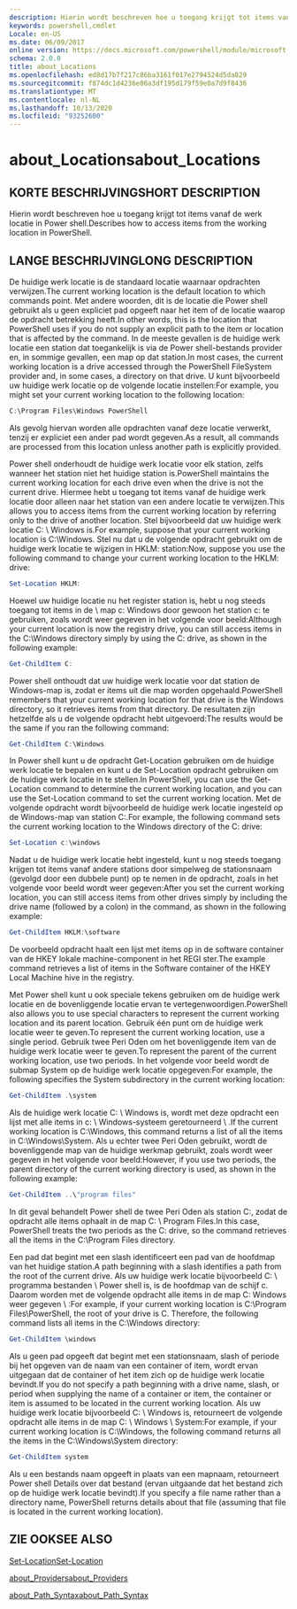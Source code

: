 ```yaml
---
description: Hierin wordt beschreven hoe u toegang krijgt tot items vanaf de werk locatie in Power shell.
keywords: powershell,cmdlet
Locale: en-US
ms.date: 06/09/2017
online version: https://docs.microsoft.com/powershell/module/microsoft.powershell.core/about/about_locations?view=powershell-5.1&WT.mc_id=ps-gethelp
schema: 2.0.0
title: about_Locations
ms.openlocfilehash: ed8d17b7f217c86ba3161f017e2794524d5da829
ms.sourcegitcommit: f874dc1d4236e06a3df195d179f59e0a7d9f8436
ms.translationtype: MT
ms.contentlocale: nl-NL
ms.lasthandoff: 10/13/2020
ms.locfileid: "93252600"
---
```

# <a name="about_locations"></a><span data-ttu-id="0609e-104">about_Locations</span><span class="sxs-lookup"><span data-stu-id="0609e-104">about_Locations</span></span>

## <a name="short-description"></a><span data-ttu-id="0609e-105">KORTE BESCHRIJVING</span><span class="sxs-lookup"><span data-stu-id="0609e-105">SHORT DESCRIPTION</span></span>

<span data-ttu-id="0609e-106">Hierin wordt beschreven hoe u toegang krijgt tot items vanaf de werk locatie in Power shell.</span><span class="sxs-lookup"><span data-stu-id="0609e-106">Describes how to access items from the working location in PowerShell.</span></span>

## <a name="long-description"></a><span data-ttu-id="0609e-107">LANGE BESCHRIJVING</span><span class="sxs-lookup"><span data-stu-id="0609e-107">LONG DESCRIPTION</span></span>

<span data-ttu-id="0609e-108">De huidige werk locatie is de standaard locatie waarnaar opdrachten verwijzen.</span><span class="sxs-lookup"><span data-stu-id="0609e-108">The current working location is the default location to which commands point.</span></span>
<span data-ttu-id="0609e-109">Met andere woorden, dit is de locatie die Power shell gebruikt als u geen expliciet pad opgeeft naar het item of de locatie waarop de opdracht betrekking heeft.</span><span class="sxs-lookup"><span data-stu-id="0609e-109">In other words, this is the location that PowerShell uses if you do not supply an explicit path to the item or location that is affected by the command.</span></span> <span data-ttu-id="0609e-110">In de meeste gevallen is de huidige werk locatie een station dat toegankelijk is via de Power shell-bestands provider en, in sommige gevallen, een map op dat station.</span><span class="sxs-lookup"><span data-stu-id="0609e-110">In most cases, the current working location is a drive accessed through the PowerShell FileSystem provider and, in some cases, a directory on that drive.</span></span>
<span data-ttu-id="0609e-111">U kunt bijvoorbeeld uw huidige werk locatie op de volgende locatie instellen:</span><span class="sxs-lookup"><span data-stu-id="0609e-111">For example, you might set your current working location to the following location:</span></span>

```powershell
C:\Program Files\Windows PowerShell
```

<span data-ttu-id="0609e-112">Als gevolg hiervan worden alle opdrachten vanaf deze locatie verwerkt, tenzij er expliciet een ander pad wordt gegeven.</span><span class="sxs-lookup"><span data-stu-id="0609e-112">As a result, all commands are processed from this location unless another path is explicitly provided.</span></span>

<span data-ttu-id="0609e-113">Power shell onderhoudt de huidige werk locatie voor elk station, zelfs wanneer het station niet het huidige station is.</span><span class="sxs-lookup"><span data-stu-id="0609e-113">PowerShell maintains the current working location for each drive even when the drive is not the current drive.</span></span> <span data-ttu-id="0609e-114">Hiermee hebt u toegang tot items vanaf de huidige werk locatie door alleen naar het station van een andere locatie te verwijzen.</span><span class="sxs-lookup"><span data-stu-id="0609e-114">This allows you to access items from the current working location by referring only to the drive of another location.</span></span>
<span data-ttu-id="0609e-115">Stel bijvoorbeeld dat uw huidige werk locatie C: \\ Windows is.</span><span class="sxs-lookup"><span data-stu-id="0609e-115">For example, suppose that your current working location is C:\\Windows.</span></span> <span data-ttu-id="0609e-116">Stel nu dat u de volgende opdracht gebruikt om de huidige werk locatie te wijzigen in HKLM: station:</span><span class="sxs-lookup"><span data-stu-id="0609e-116">Now, suppose you use the following command to change your current working location to the HKLM: drive:</span></span>

```powershell
Set-Location HKLM:
```

<span data-ttu-id="0609e-117">Hoewel uw huidige locatie nu het register station is, hebt u nog steeds toegang tot items in de \\ map c: Windows door gewoon het station c: te gebruiken, zoals wordt weer gegeven in het volgende voor beeld:</span><span class="sxs-lookup"><span data-stu-id="0609e-117">Although your current location is now the registry drive, you can still access items in the C:\\Windows directory simply by using the C: drive, as shown in the following example:</span></span>

```powershell
Get-ChildItem C:
```

<span data-ttu-id="0609e-118">Power shell onthoudt dat uw huidige werk locatie voor dat station de Windows-map is, zodat er items uit die map worden opgehaald.</span><span class="sxs-lookup"><span data-stu-id="0609e-118">PowerShell remembers that your current working location for that drive is the Windows directory, so it retrieves items from that directory.</span></span> <span data-ttu-id="0609e-119">De resultaten zijn hetzelfde als u de volgende opdracht hebt uitgevoerd:</span><span class="sxs-lookup"><span data-stu-id="0609e-119">The results would be the same if you ran the following command:</span></span>

```powershell
Get-ChildItem C:\Windows
```

<span data-ttu-id="0609e-120">In Power shell kunt u de opdracht Get-Location gebruiken om de huidige werk locatie te bepalen en kunt u de Set-Location opdracht gebruiken om de huidige werk locatie in te stellen.</span><span class="sxs-lookup"><span data-stu-id="0609e-120">In PowerShell, you can use the Get-Location command to determine the current working location, and you can use the Set-Location command to set the current working location.</span></span> <span data-ttu-id="0609e-121">Met de volgende opdracht wordt bijvoorbeeld de huidige werk locatie ingesteld op de Windows-map van station C:.</span><span class="sxs-lookup"><span data-stu-id="0609e-121">For example, the following command sets the current working location to the Windows directory of the C: drive:</span></span>

```powershell
Set-Location c:\windows
```

<span data-ttu-id="0609e-122">Nadat u de huidige werk locatie hebt ingesteld, kunt u nog steeds toegang krijgen tot items vanaf andere stations door simpelweg de stationsnaam (gevolgd door een dubbele punt) op te nemen in de opdracht, zoals in het volgende voor beeld wordt weer gegeven:</span><span class="sxs-lookup"><span data-stu-id="0609e-122">After you set the current working location, you can still access items from other drives simply by including the drive name (followed by a colon) in the command, as shown in the following example:</span></span>

```powershell
Get-ChildItem HKLM:\software
```

<span data-ttu-id="0609e-123">De voorbeeld opdracht haalt een lijst met items op in de software container van de HKEY lokale machine-component in het REGI ster.</span><span class="sxs-lookup"><span data-stu-id="0609e-123">The example command retrieves a list of items in the Software container of the HKEY Local Machine hive in the registry.</span></span>

<span data-ttu-id="0609e-124">Met Power shell kunt u ook speciale tekens gebruiken om de huidige werk locatie en de bovenliggende locatie ervan te vertegenwoordigen.</span><span class="sxs-lookup"><span data-stu-id="0609e-124">PowerShell also allows you to use special characters to represent the current working location and its parent location.</span></span> <span data-ttu-id="0609e-125">Gebruik één punt om de huidige werk locatie weer te geven.</span><span class="sxs-lookup"><span data-stu-id="0609e-125">To represent the current working location, use a single period.</span></span> <span data-ttu-id="0609e-126">Gebruik twee Peri Oden om het bovenliggende item van de huidige werk locatie weer te geven.</span><span class="sxs-lookup"><span data-stu-id="0609e-126">To represent the parent of the current working location, use two periods.</span></span> <span data-ttu-id="0609e-127">In het volgende voor beeld wordt de submap System op de huidige werk locatie opgegeven:</span><span class="sxs-lookup"><span data-stu-id="0609e-127">For example, the following specifies the System subdirectory in the current working location:</span></span>

```powershell
Get-ChildItem .\system
```

<span data-ttu-id="0609e-128">Als de huidige werk locatie C: \\ Windows is, wordt met deze opdracht een lijst met alle items in c: \\ Windows-systeem geretourneerd \\ .</span><span class="sxs-lookup"><span data-stu-id="0609e-128">If the current working location is C:\\Windows, this command returns a list of all the items in C:\\Windows\\System.</span></span> <span data-ttu-id="0609e-129">Als u echter twee Peri Oden gebruikt, wordt de bovenliggende map van de huidige werkmap gebruikt, zoals wordt weer gegeven in het volgende voor beeld:</span><span class="sxs-lookup"><span data-stu-id="0609e-129">However, if you use two periods, the parent directory of the current working directory is used, as shown in the following example:</span></span>

```powershell
Get-ChildItem ..\"program files"
```

<span data-ttu-id="0609e-130">In dit geval behandelt Power shell de twee Peri Oden als station C:, zodat de opdracht alle items ophaalt in de map C: \\ Program Files.</span><span class="sxs-lookup"><span data-stu-id="0609e-130">In this case, PowerShell treats the two periods as the C: drive, so the command retrieves all the items in the C:\\Program Files directory.</span></span>

<span data-ttu-id="0609e-131">Een pad dat begint met een slash identificeert een pad van de hoofdmap van het huidige station.</span><span class="sxs-lookup"><span data-stu-id="0609e-131">A path beginning with a slash identifies a path from the root of the current drive.</span></span> <span data-ttu-id="0609e-132">Als uw huidige werk locatie bijvoorbeeld C: \\ programma bestanden \\ Power shell is, is de hoofdmap van de schijf c. Daarom worden met de volgende opdracht alle items in de map C: Windows weer gegeven \\ :</span><span class="sxs-lookup"><span data-stu-id="0609e-132">For example, if your current working location is C:\\Program Files\\PowerShell, the root of your drive is C. Therefore, the following command lists all items in the C:\\Windows directory:</span></span>

```powershell
Get-ChildItem \windows
```

<span data-ttu-id="0609e-133">Als u geen pad opgeeft dat begint met een stationsnaam, slash of periode bij het opgeven van de naam van een container of item, wordt ervan uitgegaan dat de container of het item zich op de huidige werk locatie bevindt.</span><span class="sxs-lookup"><span data-stu-id="0609e-133">If you do not specify a path beginning with a drive name, slash, or period when supplying the name of a container or item, the container or item is assumed to be located in the current working location.</span></span> <span data-ttu-id="0609e-134">Als uw huidige werk locatie bijvoorbeeld C: \\ Windows is, retourneert de volgende opdracht alle items in de map C: \\ Windows \\ System:</span><span class="sxs-lookup"><span data-stu-id="0609e-134">For example, if your current working location is C:\\Windows, the following command returns all the items in the C:\\Windows\\System directory:</span></span>

```powershell
Get-ChildItem system
```

<span data-ttu-id="0609e-135">Als u een bestands naam opgeeft in plaats van een mapnaam, retourneert Power shell Details over dat bestand (ervan uitgaande dat het bestand zich op de huidige werk locatie bevindt).</span><span class="sxs-lookup"><span data-stu-id="0609e-135">If you specify a file name rather than a directory name, PowerShell returns details about that file (assuming that file is located in the current working location).</span></span>

## <a name="see-also"></a><span data-ttu-id="0609e-136">ZIE OOK</span><span class="sxs-lookup"><span data-stu-id="0609e-136">SEE ALSO</span></span>

[<span data-ttu-id="0609e-137">Set-Location</span><span class="sxs-lookup"><span data-stu-id="0609e-137">Set-Location</span></span>](xref:Microsoft.PowerShell.Management.Set-Location)

[<span data-ttu-id="0609e-138">about_Providers</span><span class="sxs-lookup"><span data-stu-id="0609e-138">about_Providers</span></span>](about_Providers.md)

[<span data-ttu-id="0609e-139">about_Path_Syntax</span><span class="sxs-lookup"><span data-stu-id="0609e-139">about_Path_Syntax</span></span>](about_Path_Syntax.md)
